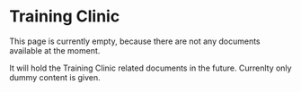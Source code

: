 # Training Clinic

This page is currently empty, because there are not any documents available at the moment.

It will hold the Training Clinic related documents in the future. Currenlty only dummy content is given.

